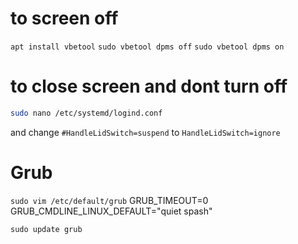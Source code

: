 # to screen off 
`apt install vbetool`
`sudo vbetool dpms off`
`sudo vbetool dpms on`
 
# to close screen and dont turn off 
```bash
sudo nano /etc/systemd/logind.conf
```
and change 
`#HandleLidSwitch=suspend`
to 
`HandleLidSwitch=ignore`


# Grub
`sudo vim /etc/default/grub`
GRUB_TIMEOUT=0
GRUB_CMDLINE_LINUX_DEFAULT="quiet spash"

`sudo update grub`

